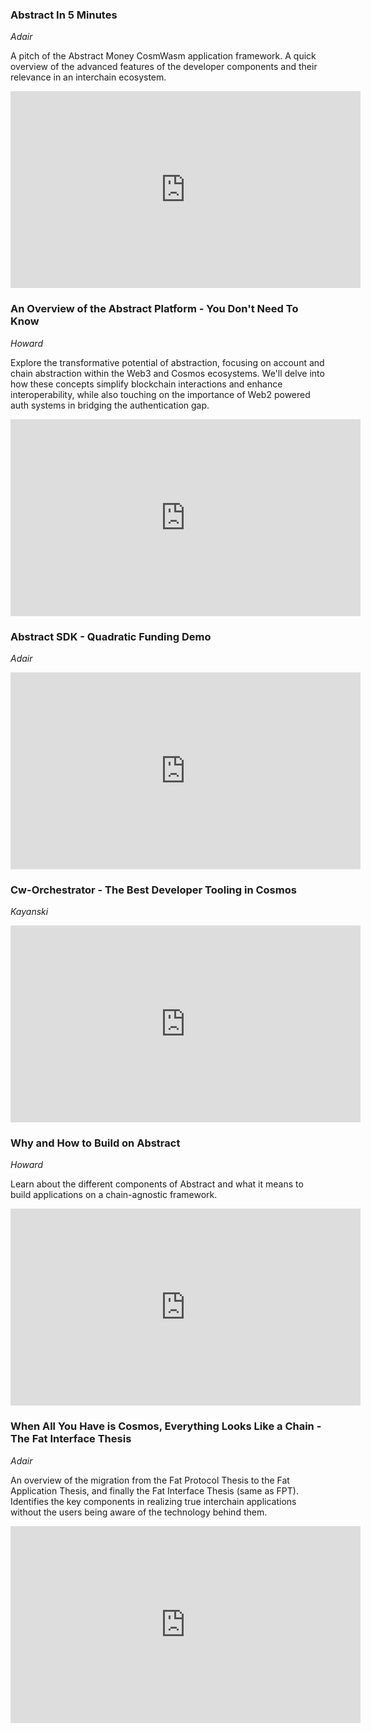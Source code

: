 ### Abstract In 5 Minutes

*Adair*

A pitch of the Abstract Money CosmWasm application framework. A quick overview of the advanced features of the developer components and their relevance in an interchain ecosystem.

<iframe width="560" height="315" src="https://www.youtube-nocookie.com/embed/yYTB9kVcy6Y?si=hvmQOd8kiRmZ4PP_" title="YouTube video player" frameborder="0" allow="accelerometer; autoplay; clipboard-write; encrypted-media; gyroscope; picture-in-picture; web-share" allowfullscreen></iframe>

### An Overview of the Abstract Platform - You Don't Need To Know

*Howard*

Explore the transformative potential of abstraction, focusing on account and chain abstraction within the Web3 and Cosmos ecosystems. We'll delve into how these concepts simplify blockchain interactions and enhance interoperability, while also touching on the importance of Web2 powered auth systems in bridging the authentication gap.
<iframe width="560" height="315" src="https://www.youtube.com/embed/8hxx7LN5H2g?si=9BxzI-rDeGTCK-f3" title="YouTube video player" frameborder="0" allow="accelerometer; autoplay; clipboard-write; encrypted-media; gyroscope; picture-in-picture; web-share" allowfullscreen></iframe>


### Abstract SDK - Quadratic Funding Demo

*Adair*

<iframe width="560" height="315" src="https://youtu.be/dqh-wu5cdeg?si=e32mqrzvjuos4clb&amp;start=2" title="YouTube video player" frameborder="0" allow="accelerometer; autoplay; clipboard-write; encrypted-media; gyroscope; picture-in-picture; web-share" allowfullscreen></iframe>

### Cw-Orchestrator - The Best Developer Tooling in Cosmos

*Kayanski*

<iframe width="560" height="315" src="https://www.youtube.com/watch?v=-2jjtugd-Ns&amp;start=2" title="YouTube video player" frameborder="0" allow="accelerometer; autoplay; clipboard-write; encrypted-media; gyroscope; picture-in-picture; web-share" allowfullscreen></iframe>


### Why and How to Build on Abstract

*Howard*

Learn about the different components of Abstract and what it means to build applications on a chain-agnostic framework.

<iframe width="560" height="315" src="https://www.youtube-nocookie.com/embed/AsDOQF2Z7hA?si=4SnZklj9CwfKQVln&amp;start=2" title="YouTube video player" frameborder="0" allow="accelerometer; autoplay; clipboard-write; encrypted-media; gyroscope; picture-in-picture; web-share" allowfullscreen></iframe>

### When All You Have is Cosmos, Everything Looks Like a Chain - The Fat Interface Thesis

*Adair*

An overview of the migration from the Fat Protocol Thesis to the Fat Application Thesis, and finally the Fat Interface Thesis (same as FPT). Identifies the key components in realizing true interchain applications without the users being aware of the technology behind them.

<iframe width="560" height="315" src="https://www.youtube-nocookie.com/embed/5biJAkm3FoA?si=o1vTxwHdZs_igCAl&amp;start=4" title="YouTube video player" frameborder="0" allow="accelerometer; autoplay; clipboard-write; encrypted-media; gyroscope; picture-in-picture; web-share" allowfullscreen></iframe>
